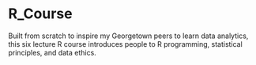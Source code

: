 # R_Course
Built from scratch to inspire my Georgetown peers to learn data analytics, this six lecture R course introduces people to R programming, statistical principles, and data ethics.
